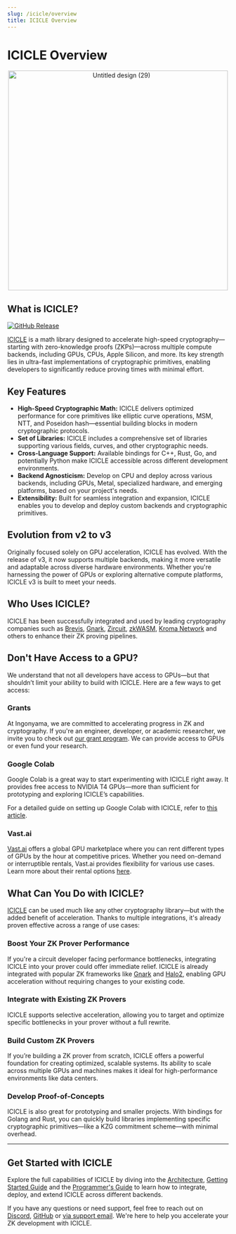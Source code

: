 ```yaml
---
slug: /icicle/overview
title: ICICLE Overview
---
```


# ICICLE Overview

<p align="center">
  <img src="https://github.com/user-attachments/assets/02080cc6-9761-4764-8ae4-05778cc93cfa" alt="Untitled design (29)" width="500"/>
</p>

## What is ICICLE?

[![GitHub Release](https://img.shields.io/github/v/release/ingonyama-zk/icicle)](https://github.com/ingonyama-zk/icicle/releases)

[ICICLE](https://github.com/ingonyama-zk/icicle) is a math library designed to accelerate high-speed cryptography—starting with zero-knowledge proofs (ZKPs)—across multiple compute backends, including GPUs, CPUs, Apple Silicon, and more. Its key strength lies in ultra-fast implementations of cryptographic primitives, enabling developers to significantly reduce proving times with minimal effort.

## Key Features

- **High-Speed Cryptographic Math:** ICICLE delivers optimized performance for core primitives like elliptic curve operations, MSM, NTT, and Poseidon hash—essential building blocks in modern cryptographic protocols.
- **Set of Libraries:** ICICLE includes a comprehensive set of libraries supporting various fields, curves, and other cryptographic needs.
- **Cross-Language Support:** Available bindings for C++, Rust, Go, and potentially Python make ICICLE accessible across different development environments.
- **Backend Agnosticism:** Develop on CPU and deploy across various backends, including GPUs, Metal, specialized hardware, and emerging platforms, based on your project's needs.
- **Extensibility:** Built for seamless integration and expansion, ICICLE enables you to develop and deploy custom backends and cryptographic primitives.

## Evolution from v2 to v3

Originally focused solely on GPU acceleration, ICICLE has evolved. With the release of v3, it now supports multiple backends, making it more versatile and adaptable across diverse hardware environments. Whether you're harnessing the power of GPUs or exploring alternative compute platforms, ICICLE v3 is built to meet your needs.

## Who Uses ICICLE?

ICICLE has been successfully integrated and used by leading cryptography companies such as [Brevis](https://www.ingonyama.com/blog/icicle-case-study-accelerating-zk-proofs-with-brevis), [Gnark](https://github.com/Consensys/gnark), [Zircuit](https://www.ingonyama.com/blog/case-study-accelerating-zircuits-zero-knowledge-proofs-with-icicle), [zkWASM](https://www.ingonyama.com/blog/how-icicle-helps-grow-the-zkwasm-ecosystem), [Kroma Network](https://www.ingonyama.com/blog/icicle-case-study-accelerating-zk-proofs-with-kroma-network) and others to enhance their ZK proving pipelines.

## Don't Have Access to a GPU?

We understand that not all developers have access to GPUs—but that shouldn’t limit your ability to build with ICICLE. Here are a few ways to get access:

### Grants

At Ingonyama, we are committed to accelerating progress in ZK and cryptography. If you're an engineer, developer, or academic researcher, we invite you to check out [our grant program](https://www.ingonyama.com/post/ingonyama-research-grant-2025). We can provide access to GPUs or even fund your research.

### Google Colab

Google Colab is a great way to start experimenting with ICICLE right away. It provides free access to NVIDIA T4 GPUs—more than sufficient for prototyping and exploring ICICLE’s capabilities.

For a detailed guide on setting up Google Colab with ICICLE, refer to [this article](./colab-instructions.md).

### Vast.ai

[Vast.ai](https://vast.ai/) offers a global GPU marketplace where you can rent different types of GPUs by the hour at competitive prices. Whether you need on-demand or interruptible rentals, Vast.ai provides flexibility for various use cases. Learn more about their rental options [here](https://vast.ai/faq#rental-types).

## What Can You Do with ICICLE?

[ICICLE](https://github.com/ingonyama-zk/icicle) can be used much like any other cryptography library—but with the added benefit of acceleration. Thanks to multiple integrations, it's already proven effective across a range of use cases:

### Boost Your ZK Prover Performance

If you're a circuit developer facing performance bottlenecks, integrating ICICLE into your prover could offer immediate relief. ICICLE is already integrated with popular ZK frameworks like [Gnark](https://github.com/Consensys/gnark) and [Halo2](https://github.com/zkonduit/halo2), enabling GPU acceleration without requiring changes to your existing code.

### Integrate with Existing ZK Provers

ICICLE supports selective acceleration, allowing you to target and optimize specific bottlenecks in your prover without a full rewrite.

### Build Custom ZK Provers

If you’re building a ZK prover from scratch, ICICLE offers a powerful foundation for creating optimized, scalable systems. Its ability to scale across multiple GPUs and machines makes it ideal for high-performance environments like data centers.

### Develop Proof-of-Concepts

ICICLE is also great for prototyping and smaller projects. With bindings for Golang and Rust, you can quickly build libraries implementing specific cryptographic primitives—like a KZG commitment scheme—with minimal overhead.

---

## Get Started with ICICLE

Explore the full capabilities of ICICLE by diving into the [Architecture](./arch_overview.md), [Getting Started Guide](./getting_started.md) and the [Programmer's Guide](./programmers_guide/general.md) to learn how to integrate, deploy, and extend ICICLE across different backends.

If you have any questions or need support, feel free to reach out on [Discord], [GitHub] or [via support email][SupportEmail]. We're here to help you accelerate your ZK development with ICICLE.

<!-- Being Links -->
[Discord]: https://discord.gg/6vYrE7waPj
[Github]: https://github.com/ingonyama-zk
[SupportEmail]: mailto:support@ingonyama.com
<!-- End Links -->
